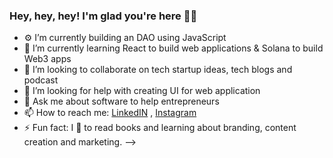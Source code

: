 ### Hey, hey, hey! I'm glad you're here 👋🏽

- ⚙️ I’m currently building an DAO using JavaScript
- 🧠 I’m currently learning React to build web applications & Solana to build Web3 apps
- 👯 I’m looking to collaborate on tech startup ideas, tech blogs and podcast
- 🤔 I’m looking for help with creating UI for web application
- 💬 Ask me about software to help entrepreneurs
- 📫 How to reach me: [LinkedIN](https://www.linkedin.com/in/deshayq/) , [Instagram](https://www.instagram.com/technicallystoned/)
- ⚡ Fun fact: I 💙 to read books and learning about branding, content creation and marketing.
-->
